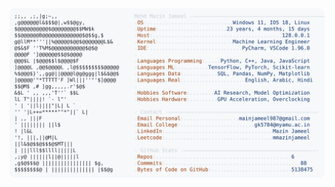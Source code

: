 <picture>
  <source srcset="https://raw.githubusercontent.com/mmazinjameel/mmazinjameel/main/dark_mode.svg?v=1742494435" media="(prefers-color-scheme: dark)">
  <img src="https://raw.githubusercontent.com/mmazinjameel/mmazinjameel/main/light_mode.svg?v=1742494435">
</picture>
